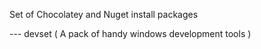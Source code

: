 

Set of Chocolatey and Nuget install packages

--- devset ( A pack of handy windows development tools )

